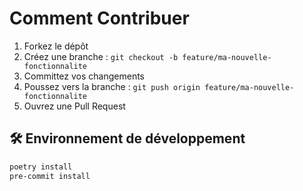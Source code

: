# Comment Contribuer

1. Forkez le dépôt
2. Créez une branche : `git checkout -b feature/ma-nouvelle-fonctionnalite`
3. Committez vos changements
4. Poussez vers la branche : `git push origin feature/ma-nouvelle-fonctionnalite`
5. Ouvrez une Pull Request

## 🛠 Environnement de développement
```bash
poetry install
pre-commit install